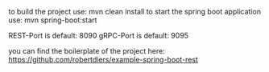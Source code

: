 to build the project use:
mvn clean install
to start the spring boot application use:
mvn spring-boot:start

REST-Port is default: 8090
gRPC-Port is default: 9095

you can find the boilerplate of the project here:
https://github.com/robertdiers/example-spring-boot-rest